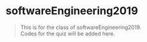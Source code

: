 # softwareEngineering2019
>This is for the class of softwareEngineering2019.  
>Codes for the quiz will be added here.
